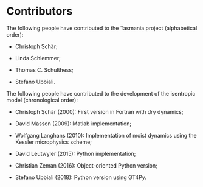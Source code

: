 # Contributors

The following people have contributed to the Tasmania project (alphabetical order):

* Christoph Sch&auml;r;

* Linda Schlemmer;

* Thomas C. Schulthess;

* Stefano Ubbiali.

The following people have contributed to the development of the isentropic model (chronological order):

* Christoph Sch&auml;r (2000): First version in Fortran with dry dynamics;

* David Masson (2009): Matlab implementation;
    
* Wolfgang Langhans (2010): Implementation of moist dynamics using the Kessler microphysics scheme; 

* David Leutwyler (2015): Python implementation;
 
* Christian Zeman (2016): Object-oriented Python version;

* Stefano Ubbiali (2018): Python version using GT4Py. 


